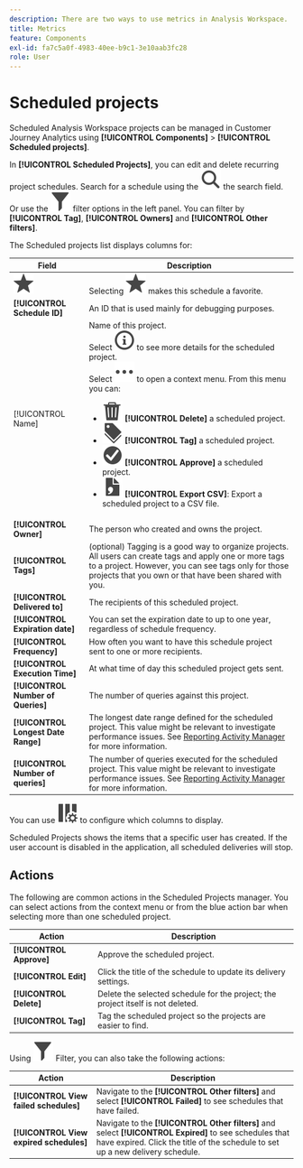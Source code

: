 ```yaml
---
description: There are two ways to use metrics in Analysis Workspace.
title: Metrics
feature: Components
exl-id: fa7c5a0f-4983-40ee-b9c1-3e10aab3fc28
role: User
---
```

# Scheduled projects

Scheduled Analysis Workspace projects can be managed in Customer Journey Analytics using **[!UICONTROL Components]** > **[!UICONTROL Scheduled projects]**.

In **[!UICONTROL  Scheduled Projects]**, you can edit and delete recurring project schedules. Search for a schedule using the ![Search](/help/assets/icons/Search.svg) the search field. Or use the ![Filter](/help/assets/icons/Filter.svg) filter options in the left panel. You can filter by **[!UICONTROL Tag]**, **[!UICONTROL Owners]** and **[!UICONTROL Other filters]**.

The Scheduled projects list displays columns for:

| Field | Description |
| --- | --- |
| ![Star](/help/assets/icons/Star.svg) | Selecting ![Star](/help/assets/icons/Star.svg) makes this schedule a favorite. |
| **[!UICONTROL Schedule ID]** | An ID that is used mainly for debugging purposes. |
| [!UICONTROL Name] | Name of this project.<br/>Select ![InfoOutline](/help/assets/icons/InfoOutline.svg) to see more details for the scheduled project.<br/>Select ![More](/help/assets/icons/More.svg) to open a context menu. From this menu you can:<ul><li>![Delete](/help/assets/icons/Delete.svg) **[!UICONTROL Delete]** a scheduled project.</li><li>![Labels](/help/assets/icons/Labels.svg) **[!UICONTROL Tag]** a scheduled project.</li><li>![CheckmarkCircle](/help/assets/icons/CheckmarkCircle.svg) **[!UICONTROL Approve]** a scheduled project.</li><li>![FileCSV](/help/assets/icons/FileCSV.svg) **[!UICONTROL Export CSV]**: Export a scheduled project to a CSV file.</li></ul>|
| **[!UICONTROL Owner]** | The person who created and owns the project. |
| **[!UICONTROL Tags]** | (optional) Tagging is a good way to organize projects. All users can create tags and apply one or more tags to a project. However, you can see tags only for those projects that you own or that have been shared with you.  |
| **[!UICONTROL Delivered to]** | The recipients of this scheduled project. |
| **[!UICONTROL Expiration date]** | You can set the expiration date to up to one year, regardless of schedule frequency. |
| **[!UICONTROL Frequency]** | How often you want to have this schedule project sent to one or more recipients. |
| **[!UICONTROL Execution Time]** | At what time of day this scheduled project gets sent. |
| **[!UICONTROL Number of Queries]** | The number of queries against this project. | 
| **[!UICONTROL Longest Date Range]** | The longest date range defined for the scheduled project. This value might be relevant to investigate performance issues. See [Reporting Activity Manager](/help/reporting-activity-manager/reporting-activity-overview.md) for more information. |
| **[!UICONTROL Number of queries]** | The number of queries executed for the scheduled project. This value might be relevant to investigate performance issues. See [Reporting Activity Manager](/help/reporting-activity-manager/reporting-activity-overview.md) for more information.| 

You can use ![ColumnSetting](/help/assets/icons/ColumnSetting.svg) to configure which columns to display.

Scheduled Projects shows the items that a specific user has created. If the user account is disabled in the application, all scheduled deliveries will stop.



## Actions

The following are common actions in the Scheduled Projects manager. You can select actions from the context menu or from the blue action bar when selecting more than one scheduled project.

| Action | Description |
|---|---|
| **[!UICONTROL Approve]** | Approve the scheduled project. |
| **[!UICONTROL Edit]** | Click the title of the schedule to update its delivery settings.|
| **[!UICONTROL Delete]** | Delete the selected schedule for the project; the project itself is not deleted.|
| **[!UICONTROL Tag]** | Tag the scheduled project so the projects are easier to find. |

Using ![Filter](/help/assets/icons/Filter.svg) Filter, you can also take the following actions:

| Action | Description |
|---|---|
|**[!UICONTROL View failed schedules]**| Navigate to the **[!UICONTROL Other filters]** and select **[!UICONTROL Failed]** to see schedules that have failed. |
|**[!UICONTROL View expired schedules]**|Navigate to the **[!UICONTROL Other filters]** and select **[!UICONTROL Expired]** to see schedules that have expired. Click the title of the schedule to set up a new delivery schedule. |

